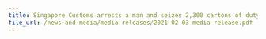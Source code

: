 ```yaml
---
title: Singapore Customs arrests a man and seizes 2,300 cartons of duty-unpaid cigarettes
file_url: /news-and-media/media-releases/2021-02-03-media-release.pdf
---
```

